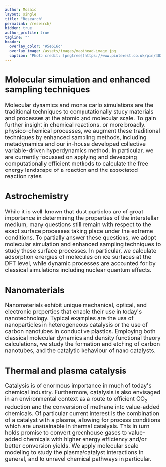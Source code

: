 ```yaml
---
author: Mosaic
layout: single
title: "Research"
permalink: /research/
hidden: true
author_profile: true
tagline: ""
header:
  overlay_color: "#5e616c"
  overlay_image: /assets/images/masthead-image.jpg
  caption: "Photo credit: [pngtree](https://www.pinterest.co.uk/pin/403283341624204549/)"
---
```


<html>
<head>
<style>
div.a {
  font-size: 15px;
}
div.b {
  font-size: large;
}
div.c {
  font-size: 150%;
}
</style>
</head>
<body>

<div class="b">
  <h2>Molecular simulation and enhanced sampling techniques</h2>
Molecular dynamics and monte carlo simulations are the traditional techniques to computationally study materials and processes at the atomic and molecular scale. To gain further insight in chemical reactions, or more broadly, physico-chemical processes, we augment these traditional techniques by enhanced sampling methods, including metadynamics and our in-house developed collective variable-driven hyperdynamics method. In particular, we are currently focussed on applying and deveoping computationally efficient methods to calculate the free energy landscape of a reaction and the associated reaction rates.<br>

  <h2>Astrochemistry</h2>
While it is well-known that dust particles are of great importance in determining the properties of the interstellar medium, many questions still remain with respect to the exact surface processes taking place under the extreme conditions. To partially answer these questions, we adopt molecular simulation and enhanced sampling techniques to study these surface processes. In particular, we calculate adsorption energies of molecules on ice surfaces at the DFT level, while dynamic processes are accounted for by classical simulations including nuclear quantum effects.<br>

  <h2>Nanomaterials</h2>
Nanomaterials exhibit unique mechanical, optical, and electronic properties that enable their use in today's nanotechnology. Typical examples are the use of nanoparticles in heterogeneous catalysis or the use of carbon nanotubes in conductive plastics. Employing both classical molecular dynamics and density functional theory calculations, we study the formation and etching of carbon nanotubes, and the catalytic behaviour of nano catalysts.
<br>

  <h2>Thermal and plasma catalysis</h2>
Catalysis is of enormous importance in much of today's chemical industry. Furthermore, catalysis is also envisaged in an environmental context as a route to efficient CO<sub>2</sub> reduction and the conversion of methane into value-added chemicals. Of particular current interest is the combination of a catalyst with a plasma, allowing for process conditions which are unattainable in thermal catalysis. This in turn holds promise to convert greenhouse gases to value-added chemicals with higher energy efficiency and/or better conversion yields. We apply molecular scale modeling to study the plasma/catalyst interactions in general, and to unravel chemical pathways in particular.
<br>

</div>
